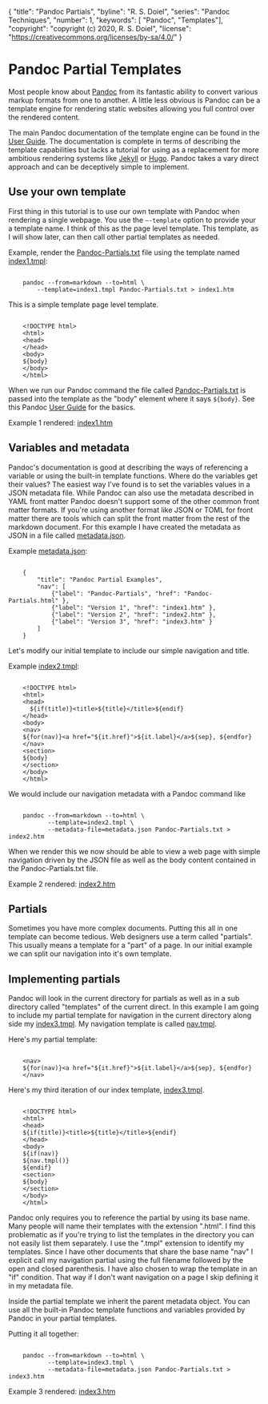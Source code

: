 {
    "title": "Pandoc Partials",
    "byline": "R. S. Doiel",
    "series": "Pandoc Techniques",
    "number": 1,
    "keywords": [ "Pandoc", "Templates"],
    "copyright": "copyright (c) 2020, R. S. Doiel",
    "license": "https://creativecommons.org/licenses/by-sa/4.0/"
}


Pandoc Partial Templates
========================

Most people know about [Pandoc](https://pandoc.org/) from its
fantastic ability to convert various markup formats from one to
another. A little less obvious is Pandoc can be a template engine
for rendering static websites allowing you full control over the
rendered content.

The main Pandoc documentation of the template engine can be found
in the [User Guide](https://pandoc.org/MANUAL.html#templates).
The documentation is complete in terms of describing the template
capabilities but lacks a tutorial for using as a replacement for more
ambitious rendering systems like [Jekyll](https://jekyllrb.com/) or
[Hugo](https://gohugo.io/). Pandoc takes a vary direct approach and
can be deceptively simple to implement.

Use your own template
---------------------

First thing in this tutorial is to use our own template with Pandoc
when rendering a single webpage. You use the `–-template` option to
provide your a template name. I think of this as the page level template.
This template, as I will show later, can then call other partial
templates as needed.

Example, render the [Pandoc-Partials.txt](Pandoc-Partials.txt) file using the
template named [index1.tmpl](index1.tmpl):

~~~{.shell}

    pandoc --from=markdown --to=html \
        --template=index1.tmpl Pandoc-Partials.txt > index1.htm

~~~

This is a simple template page level template.

~~~{.html-code}

    <!DOCTYPE html>
    <html>
    <head>
    </head>
    <body>
    ${body}
    </body>
    </html>

~~~

When we run our Pandoc command the file called
[Pandoc-Partials.txt](Pandoc-Partials.txt) is passed into the template as
the "body" element where it says `${body}`. See this Pandoc 
[User Guide](https://pandoc.org/MANUAL.html#templates) for the basics.

Example 1 rendered: [index1.htm](index1.htm)

Variables and metadata
----------------------

Pandoc's documentation is good at describing the
ways of referencing a variable or using the built-in
template functions. Where do the variables get their values?
The easiest way I've found is to set the variables values in
a JSON metadata file.  While Pandoc can also use the metadata
described in YAML front matter Pandoc doesn't support some of the
other common front matter formats.  If you're using another format
like JSON or TOML for front matter there are tools which can split
the front matter from the rest of the markdown document. For
this example I have created the metadata as JSON in a file
called [metadata.json](metadata.json).

Example [metadata.json](metadata.json):

~~~{.json}

    {
        "title": "Pandoc Partial Examples",
        "nav": [
            {"label": "Pandoc-Partials", "href": "Pandoc-Partials.html" },
            {"label": "Version 1", "href": "index1.htm" },
            {"label": "Version 2", "href": "index2.htm" },
            {"label": "Version 3", "href": "index3.htm" }
        ]
    }

~~~

Let's modify our initial template to include our simple navigation
and title.

Example [index2.tmpl](index2.tmpl):

~~~{.html-code}

    <!DOCTYPE html>
    <html>
    <head>
      ${if(title)}<title>${title}</title>${endif}
    </head>
    <body>
    <nav>
    ${for(nav)}<a href="${it.href}">${it.label}</a>${sep}, ${endfor}
    </nav>
    <section>
    ${body}
    </section>
    </body>
    </html>

~~~

We would include our navigation metadata with a Pandoc command like

~~~{.shell}

    pandoc --from=markdown --to=html \
           --template=index2.tmpl \
           --metadata-file=metadata.json Pandoc-Partials.txt > index2.htm

~~~

When we render this we now should be able to view a web page
with simple navigation driven by the JSON file as well as the
body content contained in the Pandoc-Partials.txt file.

Example 2 rendered: [index2.htm](index2.htm)

Partials
--------

Sometimes you have more complex documents. Putting this all in
one template can become tedious. Web designers use a term called
"partials". This usually means a template for a "part" of a page.
In our initial example we can split our navigation into it's own
template.

Implementing partials
---------------------

Pandoc will look in the current directory for partials as well
as in a sub directory called "templates" of the current direct.
In this example I am going to include my partial template for
navigation in the current directory along side my
[index3.tmpl](index3.tmpl).  My navigation template is called
[nav.tmpl](nav.tmpl).

Here's my partial template:

~~~{.html-code}

    <nav>
    ${for(nav)}<a href="${it.href}">${it.label}</a>${sep}, ${endfor}
    </nav>

~~~

Here's my third iteration of our index template, [index3.tmpl](index3.tmpl).

~~~{.html-code}

    <!DOCTYPE html>
    <html>
    <head>
    ${if(title)}<title>${title}</title>${endif}
    </head>
    <body>
    ${if(nav)}
    ${nav.tmpl()}
    ${endif}
    <section>
    ${body}
    </section>
    </body>
    </html>

~~~

Pandoc only requires you to reference the partial by using
its base name. Many people will name their templates with the
extension ".html". I find this problematic as if you're trying
to list the templates in the directory you can not easily list
them separately. I use the ".tmpl" extension to identify my templates.
Since I have other documents that share the base name "nav" I
explicit call my navigation partial using the full filename followed
by the open and closed parenthesis. I have also chosen to wrap
the template in an "if" condition. That way if I don't want navigation
on a page I skip defining it in my metadata file.

Inside the partial template we inherit the parent metadata object.
You can use all the built-in Pandoc template functions and variables
provided by Pandoc in your partial templates.

Putting it all together:

~~~{.shell}

    pandoc --from=markdown --to=html \
           --template=index3.tmpl \
           --metadata-file=metadata.json Pandoc-Partials.txt > index3.htm

~~~

Example 3 rendered: [index3.htm](index3.htm)


